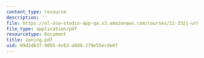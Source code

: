 ```yaml
---
content_type: resource
description: ''
file: https://ol-ocw-studio-app-qa.s3.amazonaws.com/courses/11-332j-urban-design-fall-2003/09d2db3f90954c63a949279e55ecde6f_zoning.pdf
file_type: application/pdf
resourcetype: Document
title: zoning.pdf
uid: 09d2db3f-9095-4c63-a949-279e55ecde6f
---
```


